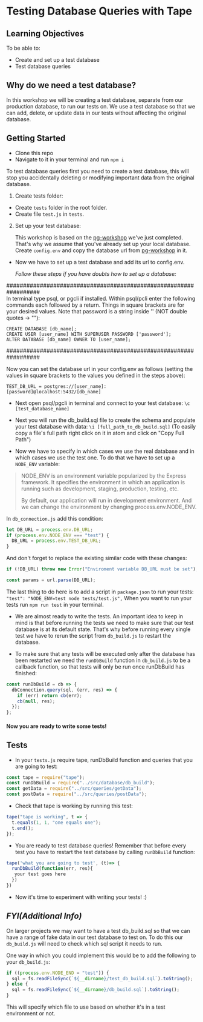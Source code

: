 # Testing Database Queries with Tape

## Learning Objectives

To be able to:

* Create and set up a test database
* Test database queries

## Why do we need a test database?

In this workshop we will be creating a test database, separate from our
production database, to run our tests on. We use a test database so that we can
add, delete, or update data in our tests without affecting the original
database.

## Getting Started

* Clone this repo
* Navigate to it in your terminal and run `npm i`

To test database queries first you need to create a test database, this will
stop you accidentally deleting or modifying important data from the original
database.

1. Create tests folder:

* Create `tests` folder in the root folder.
* Create file `test.js` in `tests`.

2. Set up your test database:

   This workshop is based on the
   [pg-workshop](https://github.com/foundersandcoders/pg-workshop) we've just
   completed. That's why we assume that you've already set up your local
   database. Create `config.env` and copy the database url from
   [pg-workshop](https://github.com/foundersandcoders/pg-workshop) in it.

* Now we have to set up a test database and add its url to config.env.

  _Follow these steps if you have doubts how to set up a database:_

##################################################################\
 In terminal type psql, or pgcli if installed. Within psql/pcli enter the
following commands each followed by a return. Things in square brackets are for
your desired values. Note that password is a string inside '' (NOT double quotes
-> ""):

```
CREATE DATABASE [db_name];
CREATE USER [user_name] WITH SUPERUSER PASSWORD ['password'];
ALTER DATABASE [db_name] OWNER TO [user_name];
```

##################################################################

Now you can set the database url in your config.env as follows (setting the
values in square brackets to the values you defined in the steps above):

`TEST_DB_URL = postgres://[user_name]:[password]@localhost:5432/[db_name]`

* Next open psql/pgcli in terminal and connect to your test database: `\c
  [test_database_name]`
* Next you will run the db_build.sql file to create the schema and populate your
  test database with data: `\i [full_path_to_db_build.sql]` (To easily copy a
  file's full path right click on it in atom and click on "Copy Full Path")

* Now we have to specify in which cases we use the real database and in which
  cases we use the test one. To do that we have to set up a `NODE_ENV` variable:

> NODE_ENV is an environment variable popularized by the Express framework. It
> specifies the environment in which an application is running such as
> development, staging, production, testing, etc.
>
> By default, our application will run in development environment. And we can
> change the environment by changing process.env.NODE_ENV.

In `db_connection.js` add this condition:

```js
let DB_URL = process.env.DB_URL;
if (process.env.NODE_ENV === "test") {
  DB_URL = process.env.TEST_DB_URL;
}
```

And don't forget to replace the existing similar code with these changes:

```js
if (!DB_URL) throw new Error("Enviroment variable DB_URL must be set");

const params = url.parse(DB_URL);
```

The last thing to do here is to add a script in `package.json` to run your
tests: `"test": "NODE_ENV=test node tests/test.js",` When you want to run your
tests run `npm run test` in your terminal.

* We are almost ready to write the tests. An important idea to keep in mind is
  that before running the tests we need to make sure that our test database is
  at its default state. That's why before running every single test we have to
  rerun the script from `db_build.js` to restart the database.

* To make sure that any tests will be executed only after the database has been
  restarted we need the `runDbBuild` function in `db_build.js` to be a callback
  function, so that tests will only be run once runDbBuild has finished:

```js
const runDbBuild = cb => {
  dbConnection.query(sql, (err, res) => {
    if (err) return cb(err);
    cb(null, res);
  });
};
```

#### Now you are ready to write some tests!

## Tests

* In your `tests.js` require tape, runDbBuild function and queries that you are
  going to test:

```js
const tape = require("tape");
const runDbBuild = require("../src/database/db_build");
const getData = require("../src/queries/getData");
const postData = require("../src/queries/postData");
```

* Check that tape is working by running this test:

```js
tape("tape is working", t => {
  t.equals(1, 1, "one equals one");
  t.end();
});
```

* You are ready to test database queries! Remember that before every test you
  have to restart the test database by calling `runDbBuild` function:

```js
tape('what you are going to test', (t)=> {
  runDbBuild(function(err, res){
   your test goes here
  })
})
```

* Now it's time to experiment with writing your tests! :)

## _FYI(Additional Info)_

On larger projects we may want to have a test db_build.sql so that we can have a
range of fake data in our test database to test on. To do this our `db_build.js`
will need to check which sql script it needs to run.

One way in which you could implement this would be to add the following to your
`db_build.js`:

```js
if ((process.env.NODE_END = "test")) {
  sql = fs.readFileSync(`${__dirname}/test_db_build.sql`).toString();
} else {
  sql = fs.readFileSync(`${__dirname}/db_build.sql`).toString();
}
```

This will specify which file to use based on whether it's in a test environment
or not.

